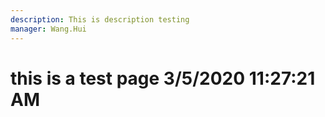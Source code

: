```yaml
---
description: This is description testing
manager: Wang.Hui
---
```

# this is a test page 3/5/2020 11:27:21 AM